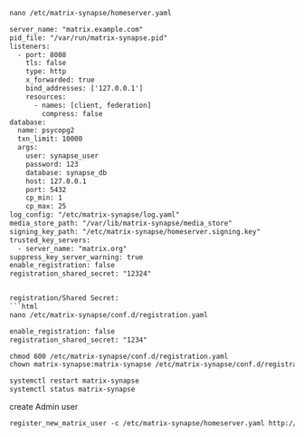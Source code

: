 ```html
nano /etc/matrix-synapse/homeserver.yaml
```
```html
server_name: "matrix.example.com"
pid_file: "/var/run/matrix-synapse.pid"
listeners:
  - port: 8008
    tls: false
    type: http
    x_forwarded: true
    bind_addresses: ['127.0.0.1']
    resources:
      - names: [client, federation]
        compress: false
database:
  name: psycopg2
  txn_limit: 10000
  args:
    user: synapse_user
    password: 123
    database: synapse_db
    host: 127.0.0.1
    port: 5432
    cp_min: 1
    cp_max: 25
log_config: "/etc/matrix-synapse/log.yaml"
media_store_path: "/var/lib/matrix-synapse/media_store"
signing_key_path: "/etc/matrix-synapse/homeserver.signing.key"
trusted_key_servers:
  - server_name: "matrix.org"
suppress_key_server_warning: true
enable_registration: false
registration_shared_secret: "12324"


registration/Shared Secret:
```html
nano /etc/matrix-synapse/conf.d/registration.yaml
```
```html
enable_registration: false
registration_shared_secret: "1234"
```

```html
chmod 600 /etc/matrix-synapse/conf.d/registration.yaml
chown matrix-synapse:matrix-synapse /etc/matrix-synapse/conf.d/registration.yaml
```

```html
systemctl restart matrix-synapse
systemctl status matrix-synapse
```

create Admin user
```html
register_new_matrix_user -c /etc/matrix-synapse/homeserver.yaml http://localhost:8008
```



